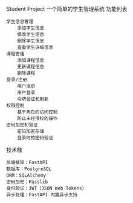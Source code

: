 Student Project
一个简单的学生管理系统
功能列表

    学生信息管理
        添加学生信息
        修改学生信息
        删除学生信息
        查看学生详细信息
    课程管理
        添加课程信息
        更新课程信息
        删除课程
    登录/注册
        用户注册
        用户登录
        令牌验证和刷新
    权限控制
        基于角色的访问控制
        防止未经授权的操作
    密码加密和验证
        密码加密存储
        登录时的密码验证

技术栈

    后端框架：FastAPI
    数据库：PostgreSQL
    ORM：SQLAlchemy
    密码加密：Passlib
    身份验证：JWT（JSON Web Tokens）
    异步处理：FastAPI 内置异步支持

